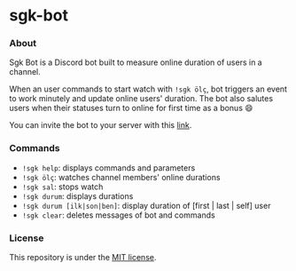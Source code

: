 # sgk-bot

### About

Sgk Bot is a Discord bot built to measure online duration of users in a channel.

When an user commands to start watch with `!sgk ölç`, bot triggers an event to work minutely
and update online users' duration. The bot also salutes users when their statuses turn to online
for first time as a bonus 😄

You can invite the bot to your server with this [link](https://discordapp.com/oauth2/authorize?client_id=675002156948127794&permissions=10240&scope=bot).

### Commands
* `!sgk help`: displays commands and parameters
* `!sgk ölç`: watches channel members' online durations
* `!sgk sal`: stops watch
* `!sgk durum`: displays durations
* `!sgk durum [ilk|son|ben]`: display duration of [first | last | self] user
* `!sgk clear`: deletes messages of bot and commands

### License
This repository is under the [MIT license](https://github.com/yildizan/sgk-bot/blob/master/LICENSE.md).